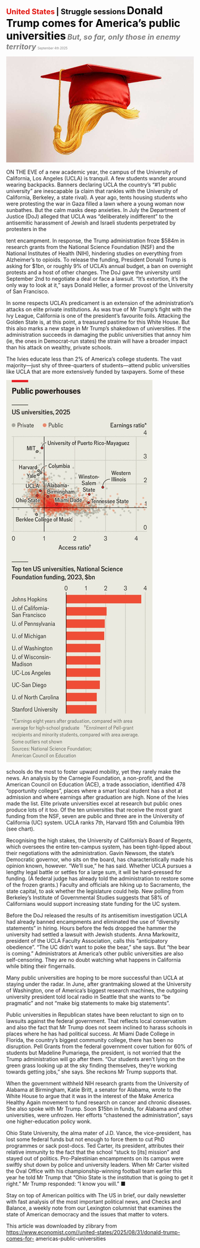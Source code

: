 <span style="color:#E3120B; font-size:14.9pt; font-weight:bold;">United States</span> <span style="color:#000000; font-size:14.9pt; font-weight:bold;">| Struggle sessions</span>
<span style="color:#000000; font-size:21.0pt; font-weight:bold;">Donald Trump comes for America’s public universities</span>
<span style="color:#808080; font-size:14.9pt; font-weight:bold; font-style:italic;">But, so far, only those in enemy territory</span>
<span style="color:#808080; font-size:6.2pt;">September 4th 2025</span>

![](../images/014_Donald_Trump_comes_for_Americas_public_universities/p0066_img01.jpeg)

ON THE EVE of a new academic year, the campus of the University of California, Los Angeles (UCLA) is tranquil. A few students wander around wearing backpacks. Banners declaring UCLA the country’s “#1 public university” are inescapable (a claim that rankles with the University of California, Berkeley, a state rival). A year ago, tents housing students who were protesting the war in Gaza filled a lawn where a young woman now sunbathes. But the calm masks deep anxieties. In July the Department of Justice (DoJ) alleged that UCLA was “deliberately indifferent” to the antisemitic harassment of Jewish and Israeli students perpetrated by protesters in the

tent encampment. In response, the Trump administration froze $584m in research grants from the National Science Foundation (NSF) and the National Institutes of Health (NIH), hindering studies on everything from Alzheimer’s to opioids. To release the funding, President Donald Trump is asking for $1bn, or roughly 9% of UCLA’s annual budget, a ban on overnight protests and a host of other changes. The DoJ gave the university until September 2nd to negotiate a deal or face a lawsuit. “It’s extortion, it’s the only way to look at it,” says Donald Heller, a former provost of the University of San Francisco.

In some respects UCLA’s predicament is an extension of the administration’s attacks on elite private institutions. As was true of Mr Trump’s fight with the Ivy League, California is one of the president’s favourite foils. Attacking the Golden State is, at this point, a treasured pastime for this White House. But this also marks a new stage in Mr Trump’s shakedown of universities. If the administration succeeds in damaging the public universities that annoy him (ie, the ones in Democrat-run states) the strain will have a broader impact than his attack on wealthy, private schools.

The Ivies educate less than 2% of America’s college students. The vast majority—just shy of three-quarters of students—attend public universities like UCLA that are more extensively funded by taxpayers. Some of these

![](../images/014_Donald_Trump_comes_for_Americas_public_universities/p0067_img01.jpeg)

schools do the most to foster upward mobility, yet they rarely make the news. An analysis by the Carnegie Foundation, a non-profit, and the American Council on Education (ACE), a trade association, identified 478 “opportunity colleges”, places where a smart local student has a shot at admission and where earnings after graduation are high. None of the Ivies made the list. Elite private universities excel at research but public ones produce lots of it too. Of the ten universities that receive the most grant funding from the NSF, seven are public and three are in the University of California (UC) system. UCLA ranks 7th, Harvard 15th and Columbia 19th (see chart).

Recognising the high stakes, the University of California’s Board of Regents, which oversees the entire ten-campus system, has been tight-lipped about their negotiations with the administration. Gavin Newsom, the state’s Democratic governor, who sits on the board, has characteristically made his opinion known, however. “We’ll sue,” he has said. Whether UCLA pursues a lengthy legal battle or settles for a large sum, it will be hard-pressed for funding. (A federal judge has already told the administration to restore some of the frozen grants.) Faculty and officials are hiking up to Sacramento, the state capital, to ask whether the legislature could help. New polling from Berkeley’s Institute of Governmental Studies suggests that 58% of Californians would support increasing state funding for the UC system.

Before the DoJ released the results of its antisemitism investigation UCLA had already banned encampments and eliminated the use of “diversity statements” in hiring. Hours before the feds dropped the hammer the university had settled a lawsuit with Jewish students. Anna Markowitz, president of the UCLA Faculty Association, calls this “anticipatory obedience”. “The UC didn’t want to poke the bear,” she says. But “the bear is coming.” Administrators at America’s other public universities are also self-censoring. They are no doubt watching what happens in California while biting their fingernails.

Many public universities are hoping to be more successful than UCLA at staying under the radar. In June, after grantmaking slowed at the University of Washington, one of America’s biggest research machines, the outgoing university president told local radio in Seattle that she wants to “be pragmatic” and not “make big statements to make big statements”.

Public universities in Republican states have been reluctant to sign on to lawsuits against the federal government. That reflects local conservatism and also the fact that Mr Trump does not seem inclined to harass schools in places where he has had political success. At Miami Dade College in Florida, the country’s biggest community college, there has been no disruption. Pell Grants from the federal government cover tuition for 60% of students but Madeline Pumariega, the president, is not worried that the Trump administration will go after them. “Our students aren’t lying on the green grass looking up at the sky finding themselves, they’re working towards getting jobs,” she says. She reckons Mr Trump supports that.

When the government withheld NIH research grants from the University of Alabama at Birmingham, Katie Britt, a senator for Alabama, wrote to the White House to argue that it was in the interest of the Make America Healthy Again movement to fund research on cancer and chronic diseases. She also spoke with Mr Trump. Soon $15bn in funds, for Alabama and other universities, were unfrozen. Her efforts “chastened the administration”, says one higher-education policy wonk.

Ohio State University, the alma mater of J.D. Vance, the vice-president, has lost some federal funds but not enough to force them to cut PhD programmes or sack post-docs. Ted Carter, its president, attributes their relative immunity to the fact that the school “stuck to [its] mission” and stayed out of politics. Pro-Palestinian encampments on its campus were swiftly shut down by police and university leaders. When Mr Carter visited the Oval Office with his championship-winning football team earlier this year he told Mr Trump that “Ohio State is the institution that is going to get it right.” Mr Trump responded: “I know you will.” ■

Stay on top of American politics with The US in brief, our daily newsletter with fast analysis of the most important political news, and Checks and Balance, a weekly note from our Lexington columnist that examines the state of American democracy and the issues that matter to voters.

This article was downloaded by zlibrary from https://www.economist.com//united-states/2025/08/31/donald-trump-comes-for- americas-public-universities